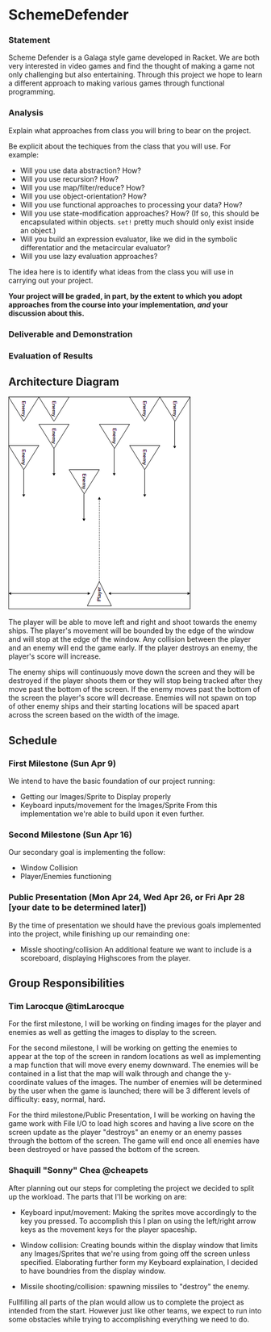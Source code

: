 # SchemeDefender

### Statement
Scheme Defender is a Galaga style game developed in Racket. We are both very
interested in video games and find the thought of making a game not only
challenging but also entertaining. Through this project we hope to learn a
different approach to making various games through functional programming.

### Analysis
Explain what approaches from class you will bring to bear on the project.

Be explicit about the techiques from the class that you will use. For example:

- Will you use data abstraction? How?
- Will you use recursion? How?
- Will you use map/filter/reduce? How?
- Will you use object-orientation? How?
- Will you use functional approaches to processing your data? How?
- Will you use state-modification approaches? How? (If so, this should be encapsulated within objects. `set!` pretty much should only exist inside an object.)
- Will you build an expression evaluator, like we did in the symbolic differentatior and the metacircular evaluator?
- Will you use lazy evaluation approaches?

The idea here is to identify what ideas from the class you will use in carrying out your project.

**Your project will be graded, in part, by the extent to which you adopt approaches from the course into your implementation, _and_ your discussion about this.**

### Deliverable and Demonstration

### Evaluation of Results

## Architecture Diagram
![prototype](/prototype.png?raw=true "prototype")

The player will be able to move left and right and shoot towards the enemy ships.
The player's movement will be bounded by the edge of the window and will stop at
the edge of the window. Any collision between the player and an enemy will end
the game early. If the player destroys an enemy, the player's score will increase.

The enemy ships will continuously move down the screen and they will be destroyed if
the player shoots them or they will stop being tracked after they move past the
bottom of the screen. If the enemy moves past the bottom of the screen the player's
score will decrease. Enemies will not spawn on top of other enemy ships and their
starting locations will be spaced apart across the screen based on the width of
the image.

## Schedule

### First Milestone (Sun Apr 9)
We intend to have the basic foundation of our project running:
- Getting our Images/Sprite to Display properly
- Keyboard inputs/movement for the Images/Sprite
From this implementation we're able to build upon it even further.

### Second Milestone (Sun Apr 16)
Our secondary goal is implementing the follow:
- Window Collision
- Player/Enemies functioning

### Public Presentation (Mon Apr 24, Wed Apr 26, or Fri Apr 28 [your date to be determined later])
By the time of presentation we should have the previous goals implemented into the project, while finishing up our remainding one:
- Missle shooting/collision
An additional feature we want to include is a scoreboard, displaying Highscores from the player.

## Group Responsibilities

### Tim Larocque @timLarocque
For the first milestone, I will be working on finding images for the player and
enemies as well as getting the images to display to the screen.

For the second milestone, I will be working on getting the enemies to appear at
the top of the screen in random locations as well as implementing a map function
that will move every enemy downward. The enemies will be contained in a list that
the map will walk through and change the y-coordinate values of the images. The
number of enemies will be determined by the user when the game is launched; there
will be 3 different levels of difficulty: easy, normal, hard.

For the third milestone/Public Presentation, I will be working on having the game
work with File I/O to load high scores and having a live score on the screen
update as the player "destroys" an enemy or an enemy passes through the bottom
of the screen. The game will end once all enemies have been destroyed or have
passed the bottom of the screen.

### Shaquill "Sonny" Chea @cheapets
After planning out our steps for completing the project we decided to split up the workload. The parts that I'll be working on are:

- Keyboard input/movement: Making the sprites move accordingly to the key you pressed. To accomplish this I plan on using the left/right arrow keys as the movement keys for the player spaceship.

- Window collision: Creating bounds within the display window that limits any Images/Sprites that we're using from going off the screen unless specified. Elaborating further form my Keyboard explaination, I decided to have boundries from the display window.

- Missile shooting/collision: spawning missiles to "destroy" the enemy.

Fullfilling all parts of the plan would allow us to complete the project as intended from the start. However just like other teams, we expect to run into some obstacles while trying to accomplishing everything we need to do.
